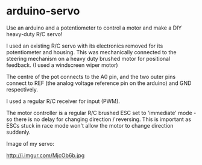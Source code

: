 # arduino-servo
Use an arduino and a potentiometer to control a motor and make a DIY heavy-duty R/C servo!

I used an existing R/C servo with its electronics removed for its potentiometer and housing. This was mechanically connected to the steering mechanism on a heavy duty brushed motor for positional feedback. (I used a windscreen wiper motor)

The centre of the pot connects to the A0 pin, and the two outer pins connect to REF (the analog voltage reference pin on the arduino) and GND respectively.

I used a regular R/C receiver for input (PWM).

The motor controller is a regular R/C brushed ESC set to 'immediate' mode - so there is no delay for changing direction / reversing. This is important as ESCs stuck in race mode won't allow the motor to change direction suddenly.

Image of my servo:

http://i.imgur.com/MjcOb6b.jpg
